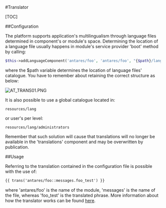 #Translator  

[TOC]

##Configuration  

The platform supports application's multilingualism through language files determined in component's or module's space. Determining the location of a language file usually happens in module's service provider 'boot' method by calling:

```php
$this->addLanguageComponent('antares/foo', 'antares/foo', "{$path}/lang");
```

where the $path variable determines the location of language files' catalogue. You have to remember about retaining the correct structure as below:

  ![AT_TRANS01.PNG](https://raw.githubusercontent.com/antaresproject/docs/master/docs/img/docs/services/translator/AT_TRANS01.PNG)
  
It is also possible to use a global catalogue located in:

```console
resources/lang
```

or user's per level:

```console
resources/lang/administrators
```

Remember that such solution will cause that translations will no longer be available in the 'translations' component and may be overwritten by publication.

##Usage  

Referring to the translation contained in the configuration file is possible with the use of:

```html
{{ trans('antares/foo::messages.foo_test') }}
```

where 'antares/foo' is the name of the module, 'messages' is the name of the file, whereas 'foo_test' is the translated phrase. More information about how the translator works can be found [here](https://laravel.com/docs/5.2/localization).
